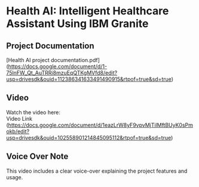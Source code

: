 # Health AI: Intelligent Healthcare Assistant Using IBM Granite

## Project Documentation  
[Health AI project documentation.pdf]
(https://docs.google.com/document/d/1-75lnFW_Qt_AuTRRi8mzuEqQTKgMVfd8/edit?usp=drivesdk&ouid=112386341633491490915&rtpof=true&sd=true)
##  Video  
Watch the  video here:  
 Video Link (https://docs.google.com/document/d/1eazLrW8yF9vpvMjTilMftBUyK0sPmokb/edit?usp=drivesdk&ouid=102558901214845095112&rtpof=true&sd=true)

## Voice Over Note  
This video includes a clear voice-over explaining the project features and usage.

